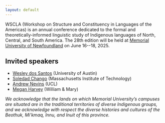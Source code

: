 ```yaml
---
layout: default
---
```


WSCLA (Workshop on Structure and Constituency in Languages of the Americas) is an annual conference dedicated to the formal and theoretically-informed linguistic study of Indigenous languages of North, Central, and South America. The 28th edition will be held at [Memorial University of Newfoundland](https://www.mun.ca/linguistics/) on June 16--18, 2025.

## Invited speakers
+ [Wesley dos Santos](https://sites.google.com/berkeley.edu/wesleysantos/home/) (University of Austin)
+ [Soledad Chango](https://linguistics.mit.edu/user/soley290/) (Massachusetts Institute of Technology)
+ [Andrew Nevins](https://profiles.ucl.ac.uk/12006-andrew-nevins) (UCL)
+ [Megan Harvey](https://maharvey.com/) (William & Mary)

*We acknowledge that the lands on which Memorial University’s campuses are situated are in the traditional territories of diverse Indigenous groups, and we acknowledge with respect the diverse histories and cultures of the Beothuk, Mi’kmaq, Innu, and Inuit of this province.*
